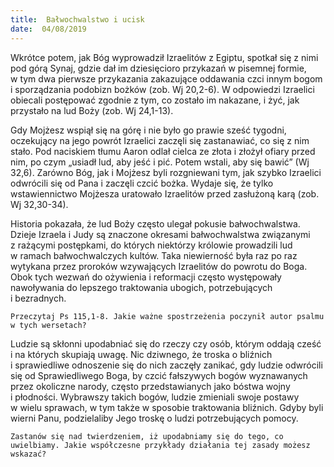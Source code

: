 ```yaml
---
title:  Bałwochwalstwo i ucisk
date:  04/08/2019
---
```


Wkrótce potem, jak Bóg wyprowadził Izraelitów z Egiptu, spotkał się z nimi pod górą Synaj, gdzie dał im dziesięcioro przykazań w pisemnej formie, w tym dwa pierwsze przykazania zakazujące oddawania czci innym bogom i sporządzania podobizn bożków (zob. Wj 20,2-6). W odpowiedzi Izraelici obiecali postępować zgodnie z tym, co zostało im nakazane, i żyć, jak przystało na lud Boży (zob. Wj 24,1-13).

Gdy Mojżesz wspiął się na górę i nie było go prawie sześć tygodni, oczekujący na jego powrót Izraelici zaczęli się zastanawiać, co się z nim stało. Pod naciskiem tłumu Aaron odlał cielca ze złota i złożył ofiary przed nim, po czym „usiadł lud, aby jeść i pić. Potem wstali, aby się bawić” (Wj 32,6). Zarówno Bóg, jak i Mojżesz byli rozgniewani tym, jak szybko Izraelici odwrócili się od Pana i zaczęli czcić bożka. Wydaje się, że tylko wstawiennictwo Mojżesza uratowało Izraelitów przed zasłużoną karą (zob. Wj 32,30-34).

Historia pokazała, że lud Boży często ulegał pokusie bałwochwalstwa. Dzieje Izraela i Judy są znaczone okresami bałwochwalstwa związanymi z rażącymi postępkami, do których niektórzy królowie prowadzili lud w ramach bałwochwalczych kultów. Taka niewierność była raz po raz wytykana przez proroków wzywających Izraelitów do powrotu do Boga. Obok tych wezwań do ożywienia i reformacji często występowały nawoływania do lepszego traktowania ubogich, potrzebujących i bezradnych.

`Przeczytaj Ps 115,1-8. Jakie ważne spostrzeżenia poczynił autor psalmu w tych wersetach?`

Ludzie są skłonni upodabniać się do rzeczy czy osób, którym oddają cześć i na których skupiają uwagę. Nic dziwnego, że troska o bliźnich i sprawiedliwe odnoszenie się do nich zaczęły zanikać, gdy ludzie odwrócili się od Sprawiedliwego Boga, by czcić fałszywych bogów wyznawanych przez okoliczne narody, często przedstawianych jako bóstwa wojny i płodności. Wybrawszy takich bogów, ludzie zmieniali swoje postawy w wielu sprawach, w tym także w sposobie traktowania bliźnich. Gdyby byli wierni Panu, podzielaliby Jego troskę o ludzi potrzebujących pomocy.

`Zastanów się nad twierdzeniem, iż upodabniamy się do tego, co uwielbiamy. Jakie współczesne przykłady działania tej zasady możesz wskazać?`